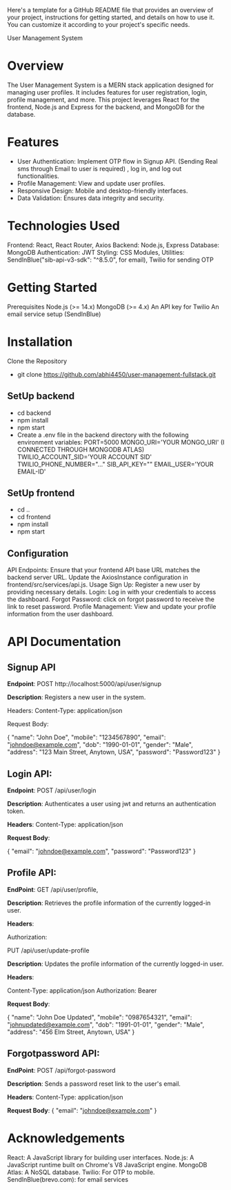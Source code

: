 Here's a template for a GitHub README file that provides an overview of your project, instructions for getting started, and details on how to use it. You can customize it according to your project's specific needs.

User Management System

# Overview

The User Management System is a MERN stack application designed for managing user profiles. It includes features for user registration, login, profile management, and more. This project leverages React for the frontend, Node.js and Express for the backend, and MongoDB for the database.

# Features

- User Authentication: Implement OTP flow in Signup API. (Sending Real sms through Email to user is required) , log in, and log out functionalities.
- Profile Management: View and update user profiles.
- Responsive Design: Mobile and desktop-friendly interfaces.
- Data Validation: Ensures data integrity and security.

# Technologies Used

Frontend: React, React Router, Axios
Backend: Node.js, Express
Database: MongoDB
Authentication: JWT
Styling: CSS Modules,
Utilities: SendInBlue("sib-api-v3-sdk": "^8.5.0", for email), Twilio for sending OTP

# Getting Started

Prerequisites
Node.js (>= 14.x)
MongoDB (>= 4.x)
An API key for Twilio
An email service setup (SendInBlue)

# Installation

Clone the Repository

- git clone https://github.com/abhi4450/user-management-fullstack.git

## SetUp backend

- cd backend
- npm install
- npm start
- Create a .env file in the backend directory with the following environment variables:
  PORT=5000
  MONGO_URI='YOUR MONGO_URI' (I CONNECTED THROUGH MONGODB ATLAS)
  TWILIO_ACCOUNT_SID='YOUR ACCOUNT SID'
  TWILIO_PHONE_NUMBER="..."
  SIB_API_KEY=""
  EMAIL_USER='YOUR EMAIL-ID'

## SetUp frontend

- cd ..
- cd frontend
- npm install
- npm start

## Configuration

API Endpoints: Ensure that your frontend API base URL matches the backend server URL. Update the AxiosInstance configuration in frontend/src/services/api.js.
Usage
Sign Up: Register a new user by providing necessary details.
Login: Log in with your credentials to access the dashboard.
Forgot Password: click on forgot password to receive the link to reset password.
Profile Management: View and update your profile information from the user dashboard.

# API Documentation

## Signup API

**Endpoint**: POST http://localhost:5000/api/user/signup

**Description**: Registers a new user in the system.

Headers:
Content-Type: application/json

Request Body:

{
"name": "John Doe",
"mobile": "1234567890",
"email": "johndoe@example.com",
"dob": "1990-01-01",
"gender": "Male",
"address": "123 Main Street, Anytown, USA",
"password": "Password123"
}

## Login API:

**Endpoint**: POST /api/user/login

**Description**: Authenticates a user using jwt and returns an authentication token.

**Headers**:
Content-Type: application/json

**Request Body**:

{
"email": "johndoe@example.com",
"password": "Password123"
}

## Profile API:

**EndPoint**:
GET /api/user/profile,

**Description**: Retrieves the profile information of the currently logged-in user.

**Headers**:

Authorization:<token>

PUT /api/user/update-profile

**Description**: Updates the profile information of the currently logged-in user.

**Headers**:

Content-Type: application/json
Authorization: Bearer <token>

**Request Body**:

{
"name": "John Doe Updated",
"mobile": "0987654321",
"email": "johnupdated@example.com",
"dob": "1991-01-01",
"gender": "Male",
"address": "456 Elm Street, Anytown, USA"
}

## Forgotpassword API:

**EndPoint**: POST /api/forgot-password

**Description**: Sends a password reset link to the user's email.

**Headers**:
Content-Type: application/json

**Request Body**:
{
"email": "johndoe@example.com"
}

# Acknowledgements

React: A JavaScript library for building user interfaces.
Node.js: A JavaScript runtime built on Chrome's V8 JavaScript engine.
MongoDB Atlas: A NoSQL database.
Twilio: For OTP to mobile.
SendInBlue(brevo.com): for email services
